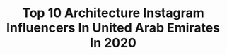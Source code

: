 ---
title: Top 10 Architecture Instagram Influencers In United Arab Emirates In 2020
description: >-
  Find top architecture Instagram influencers in United Arab Emirates in 2020. Most popular hashtags: #dubai #uae #photography #mydubai.
platform: Instagram
profiles:
  - username: "ahmad_kaddourah"
    fullname: >-
      AHMAD KADDOURAH | أحمد قدوره
    location: "United Arab Emirates"
    followers: 3333
    engagement: 462
    commentsToLikes: 0.107385
    avatar: "https://scontent-ssn1-1.cdninstagram.com/v/t51.2885-19/s320x320/69149986_657498531410396_6598995256329371648_n.jpg?_nc_ht=scontent-ssn1-1.cdninstagram.com&_nc_ohc=AphLqttGhDQAX97nGhM&oh=27e3c844c1f51b21e936c5a1393e6868&oe=5EA6F799"
    verified: false
    hashtags: "#architecturalphotography, #buildingphotography, #lookingup, #artphoto"
  - username: "_mustafasyed_"
    fullname: >-
      Mustafa Syed | MSP
    location: "United Arab Emirates"
    followers: 17109
    engagement: 380
    commentsToLikes: 0.052358
    avatar: "https://scontent-lhr8-1.cdninstagram.com/v/t51.2885-19/s320x320/24331734_176652209587573_3505878479696560128_n.jpg?_nc_ht=scontent-lhr8-1.cdninstagram.com&_nc_ohc=UtCzZwxLc3gAX8vRWHk&oh=c909d64d4d35dcb72bfab2bcf5ba090b&oe=5EBCC8B9"
    verified: false
    hashtags: "#dubaitag, #instalike, #auto, #champagne"
  - username: "danyeidphotography"
    fullname: >-
      Dany Eid
    location: "United Arab Emirates"
    followers: 62430
    engagement: 181
    commentsToLikes: 0.020475
    avatar: "https://scontent-lga3-1.cdninstagram.com/v/t51.2885-19/s320x320/62399735_508725156589507_7760356380262793216_n.jpg?_nc_ht=scontent-lga3-1.cdninstagram.com&_nc_ohc=_JoUWr5PkywAX-PPcue&oh=9db4965914a09a1b250b739c76c0feaa&oe=5EB2C034"
    verified: false
    hashtags: "#epicsunset, #dronelife, #deathvalley, #cracks"
  - username: "safi_shadman"
    fullname: >-
      S H A D M A N   (شادماں صفی)
    location: "United Arab Emirates"
    followers: 8296
    engagement: 835
    commentsToLikes: 0.027449
    avatar: "https://scontent-lhr8-1.cdninstagram.com/v/t51.2885-19/s320x320/69420116_2492675457633731_2279693938350620672_n.jpg?_nc_ht=scontent-lhr8-1.cdninstagram.com&_nc_ohc=48oc6hicyy4AX_S22TZ&oh=dfd4a5da164e67d62ac888d64fd85b8d&oe=5EBB9BF5"
    verified: false
    hashtags: "#newyear, #cathedral, #beautifuldestinations, #vessel"
  - username: "ra.visual"
    fullname: >-
      R.Azmi
    location: "United Arab Emirates"
    followers: 8059
    engagement: 1520
    commentsToLikes: 0.157198
    avatar: "https://scontent-lhr8-1.cdninstagram.com/v/t51.2885-19/s320x320/43693424_254104495299951_6259779005579264000_n.jpg?_nc_ht=scontent-lhr8-1.cdninstagram.com&_nc_ohc=UzobuvX6piwAX8i3XQH&oh=715b9a66aa3039510d0afe5502762187&oe=5EBA9B7D"
    verified: false
    hashtags: "#longexposure, #desert, #eclectric, #igcolor"
  - username: "motaz_assi"
    fullname: >-
      Assi ~ Dubai📍~ Photographer 📸
    location: "United Arab Emirates"
    followers: 9767
    engagement: 1547
    commentsToLikes: 0.066957
    avatar: "https://scontent-ssn1-1.cdninstagram.com/v/t51.2885-19/s320x320/85048227_552893498651398_2686471442006016000_n.jpg?_nc_ht=scontent-ssn1-1.cdninstagram.com&_nc_ohc=ye5X12IqZQ8AX-UDekH&oh=e80b77f013d71bf5e89c7b0d6ca7218e&oe=5EAD9195"
    verified: false
    hashtags: "#dream, #explore, #sunset, #burjkhalifa"
  - username: "rifle_psg1"
    fullname: >-
      
    location: "United Arab Emirates"
    followers: 2073
    engagement: 1633
    commentsToLikes: 0.100514
    avatar: "https://scontent-ams4-1.cdninstagram.com/v/t51.2885-19/s320x320/20759340_1832650730382750_7907971047561887744_a.jpg?_nc_ht=scontent-ams4-1.cdninstagram.com&_nc_ohc=903a5TxIQ_cAX9yTofd&oh=0b9f6983cd6c9313e27cb76d022d7889&oe=5EB84BEF"
    verified: false
    hashtags: "#ajman, #uae, #bahrain, #egypt"
  - username: "steviekahn"
    fullname: >-
      Stevie Kahn - Dubai
    location: "United Arab Emirates"
    followers: 36685
    engagement: 501
    commentsToLikes: 0.100063
    avatar: "https://scontent-lhr8-1.cdninstagram.com/v/t51.2885-19/s320x320/59726840_358197204823761_4838795080061943808_n.jpg?_nc_ht=scontent-lhr8-1.cdninstagram.com&_nc_ohc=d5FijZOkMUoAX9zg6hb&oh=bd92c57a58739dc0b07bd46c4a2c0965&oe=5EB9C3A2"
    verified: false
    hashtags: "#london, #bestvacations, #colors, #cityscape"
  - username: "fafihelou"
    fullname: >-
      Fafi Helou
    location: "United Arab Emirates"
    followers: 9967
    engagement: 1334
    commentsToLikes: 0.042283
    avatar: "https://scontent-lhr8-1.cdninstagram.com/v/t51.2885-19/s320x320/60207137_2483903851837076_2334279704212668416_n.jpg?_nc_ht=scontent-lhr8-1.cdninstagram.com&_nc_ohc=eSiC9YxbxRwAX-JuBPV&oh=04ac236873cbfba73ebcc0cb59f1db0e&oe=5EBBB9A2"
    verified: false
    hashtags: "#dubaiinstagram, #sunshine, #town, #photographyart"
  - username: "rawadrh"
    fullname: >-
      Rawad
    location: "United Arab Emirates"
    followers: 2449
    engagement: 2774
    commentsToLikes: 0.116593
    avatar: "https://scontent-lhr8-1.cdninstagram.com/v/t51.2885-19/s320x320/89612253_240906987303983_857546939984510976_n.jpg?_nc_ht=scontent-lhr8-1.cdninstagram.com&_nc_ohc=r6izxU8weVMAX9plNlb&oh=2bb68c3de1934eaa7257a464ba48b505&oe=5EBA0284"
    verified: false
    hashtags: "#beautifuldestinations, #amsterdamtrip, #likes, #aindubai"
---
